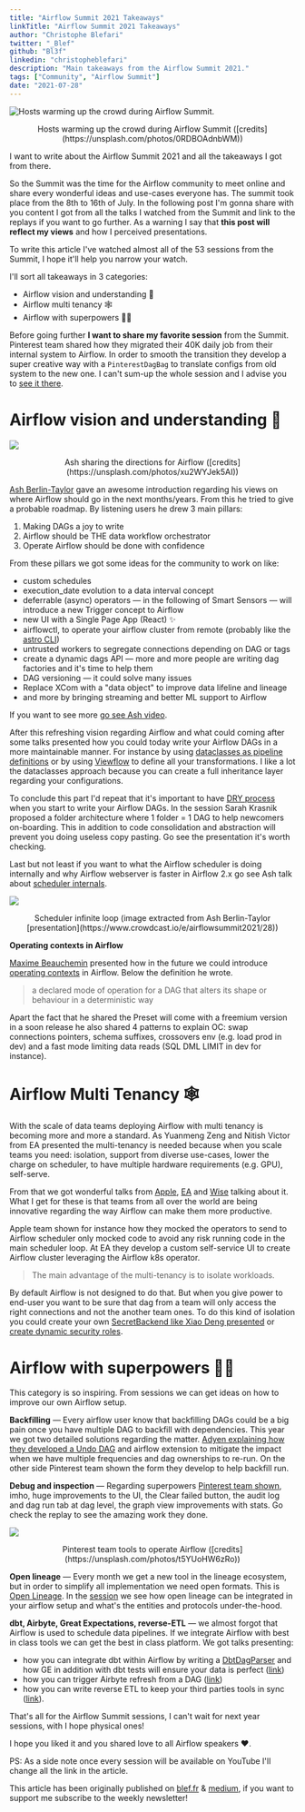 ```yaml
---
title: "Airflow Summit 2021 Takeaways"
linkTitle: "Airflow Summit 2021 Takeaways"
author: "Christophe Blefari"
twitter: "_Blef"
github: "Bl3f"
linkedin: "christopheblefari"
description: "Main takeaways from the Airflow Summit 2021."
tags: ["Community", "Airflow Summit"]
date: "2021-07-28"
---
```


![Hosts warming up the crowd during Airflow Summit.](image-1.png)
<p style="text-align: center;">Hosts warming up the crowd during Airflow Summit ([credits](https://unsplash.com/photos/0RDBOAdnbWM))</p>

I want to write about the Airflow Summit 2021 and all the takeaways I got from there.

So the Summit was the time for the Airflow community to meet online and share every wonderful ideas and use-cases everyone has. The summit took place from the 8th to 16th of July. In the following post I'm gonna share with you content I got from all the talks I watched from the Summit and link to the replays if you want to go further. As a warning I say that **this post will reflect my views** and how I perceived presentations.

To write this article I've watched almost all of the 53 sessions from the Summit, I hope it'll help you narrow your watch.

I'll sort all takeaways in 3 categories:

* Airflow vision and understanding 🔭
* Airflow multi tenancy 🕸️
* Airflow with superpowers ️🦸‍♀️

Before going further **I want to share my favorite session** from the Summit. Pinterest team shared how they migrated their 40K daily job from their internal system to Airflow. In order to smooth the transition they develop a super creative way with a `PinterestDagBag` to translate configs from old system to the new one. I can't sum-up the whole session and I advise you to [see it there](https://www.crowdcast.io/e/airflowsummit2021/13).

# Airflow vision and understanding 🔭

![](image-2.png)
<p style="text-align: center;">Ash sharing the directions for Airflow ([credits](https://unsplash.com/photos/xu2WYJek5AI))</p>


[Ash Berlin-Taylor](https://www.linkedin.com/in/ashberlin/) gave an awesome introduction regarding his views on where Airflow should go in the next months/years. From this he tried to give a probable roadmap. By listening users he drew 3 main pillars:

1. Making DAGs a joy to write
2. Airflow should be THE data workflow orchestrator
3. Operate Airflow should be done with confidence

From these pillars we got some ideas for the community to work on like:

* custom schedules
* execution_date evolution to a data interval concept
* deferrable (async) operators — in the following of Smart Sensors — will introduce a new Trigger concept to Airflow
* new UI with a Single Page App (React) ✨
* airflowctl, to operate your airflow cluster from remote (probably like the [astro CLI](https://www.astronomer.io/docs/cloud/stable/develop/cli-quickstart))
* untrusted workers to segregate connections depending on DAG or tags
* create a dynamic dags API — more and more people are writing dag factories and it's time to help them
* DAG versioning — it could solve many issues
* Replace XCom with a "data object" to improve data lifeline and lineage
* and more by bringing streaming and better ML support to Airflow

If you want to see more [go see Ash video](https://www.crowdcast.io/e/airflowsummit2021/11).

After this refreshing vision regarding Airflow and what could coming after some talks presented how you could today write your Airflow DAGs in a more maintainable manner. For instance by using [dataclasses as pipeline definitions](https://www.crowdcast.io/e/airflowsummit2021/15) or by using [Viewflow](https://www.crowdcast.io/e/airflowsummit2021/15) to define all your transformations. I like a lot the dataclasses approach because you can create a full inheritance layer regarding your configurations.

To conclude this part I'd repeat that it's important to have [DRY process](https://www.crowdcast.io/e/airflowsummit2021/30) when you start to write your Airflow DAGs. In the session Sarah Krasnik proposed a folder architecture where 1 folder = 1 DAG to help newcomers on-boarding. This in addition to code consolidation and abstraction will prevent you doing useless copy pasting. Go see the presentation it's worth checking.

Last but not least if you want to what the Airflow scheduler is doing internally and why Airflow webserver is faster in Airflow 2.x go see Ash talk about [scheduler internals](https://www.crowdcast.io/e/airflowsummit2021/28).

![](image-3.png)
<p style="text-align: center;">Scheduler infinite loop (image extracted from Ash Berlin-Taylor [presentation](https://www.crowdcast.io/e/airflowsummit2021/28))</p>

**Operating contexts in Airflow**

[Maxime Beauchemin](https://www.linkedin.com/in/maximebeauchemin/) presented how in the future we could introduce [operating contexts](https://www.crowdcast.io/e/airflowsummit2021/50) in Airflow. Below the definition he wrote.

> a declared mode of operation for a DAG that alters its shape or behaviour in a deterministic way

Apart the fact that he shared the Preset will come with a freemium version in a soon release he also shared 4 patterns to explain OC: swap connections pointers, schema suffixes, crossovers env (e.g. load prod in dev) and a fast mode limiting data reads (SQL DML LIMIT in dev for instance).


# Airflow Multi Tenancy 🕸️

With the scale of data teams deploying Airflow with multi tenancy is becoming more and more a standard. As Yuanmeng Zeng and Nitish Victor from EA presented the multi-tenancy is needed because when you scale teams you need: isolation, support from diverse use-cases, lower the charge on scheduler, to have multiple hardware requirements (e.g. GPU), self-serve.

From that we got wonderful talks from [Apple](https://www.crowdcast.io/e/airflowsummit2021/6), [EA](https://www.crowdcast.io/e/airflowsummit2021/32) and [Wise](https://www.crowdcast.io/e/airflowsummit2021/24) talking about it. What I get for these is that teams from all over the world are being innovative regarding the way Airflow can make them more productive.

Apple team shown for instance how they mocked the operators to send to Airflow scheduler only mocked code to avoid any risk running code in the main scheduler loop. At EA they develop a custom self-service UI to create Airflow cluster leveraging the Airflow k8s operator.

> The main advantage of the multi-tenancy is to isolate workloads.

By default Airflow is not designed to do that. But when you give power to end-user you want to be sure that dag from a team will only access the right connections and not the another team ones. To do this kind of isolation you could create your own [SecretBackend like Xiao Deng presented](https://www.crowdcast.io/e/airflowsummit2021/21) or [create dynamic security roles](https://www.crowdcast.io/e/airflowsummit2021/38).


# Airflow with superpowers 🦸‍♀️

This category is so inspiring. From sessions we can get ideas on how to improve our own Airflow setup.

**Backfilling** — Every airflow user know that backfilling DAGs could be a big pain once you have multiple DAG to backfill with dependencies. This year we got two detailed solutions regarding the matter. [Adyen explaining how they developed a Undo DAG](https://www.crowdcast.io/e/airflowsummit2021/33) and airflow extension to mitigate the impact when we have multiple frequencies and dag ownerships to re-run. On the other side Pinterest team shown the form they develop to help backfill run.

**Debug and inspection** — Regarding superpowers [Pinterest team shown](https://www.crowdcast.io/e/airflowsummit2021/46), imho, huge improvements to the UI, the Clear failed button, the audit log and dag run tab at dag level, the graph view improvements with stats. Go check the replay to see the amazing work they done.

![](image-4.png)
<p style="text-align: center;">Pinterest team tools to operate Airflow ([credits](https://unsplash.com/photos/t5YUoHW6zRo))</p>


**Open lineage** — Every month we get a new tool in the lineage ecosystem, but in order to simplify all implementation we need open formats. This is [Open Lineage](https://github.com/OpenLineage). In the [session](https://www.crowdcast.io/e/airflowsummit2021/44) we see how open lineage can be integrated in your airflow setup and what's the entities and protocols under-the-hood.

**dbt, Airbyte, Great Expectations, reverse-ETL** — we almost forgot that Airflow is used to schedule data pipelines. If we integrate Airflow with best in class tools we can get the best in class platform. We got talks presenting:

* how you can integrate dbt within Airflow by writing a [DbtDagParser](https://github.com/astronomer/airflow-dbt-demo/blob/master/include/dbt_dag_parser.py) and how GE in addition with dbt tests will ensure your data is perfect ([link](https://www.crowdcast.io/e/airflowsummit2021/31))
* how you can trigger Airbyte refresh from a DAG ([link](https://www.crowdcast.io/e/airflowsummit2021/34))
* how you can write reverse ETL to keep your third parties tools in sync ([link](https://www.crowdcast.io/e/airflowsummit2021/42)).


That's all for the Airflow Summit sessions, I can't wait for next year sessions, with I hope physical ones!


I hope you liked it and you shared love to all Airflow speakers ❤️.


PS: As a side note once every session will be available on YouTube I'll change all the link in the article.

This article has been originally published on [blef.fr](http://blef.fr/data-news-airflow-summit-edition/) & [medium](https://medium.com/@_blef/airflow-summit-takeaways-c3e703a104c1), if you want to support me subscribe to the weekly newsletter!
